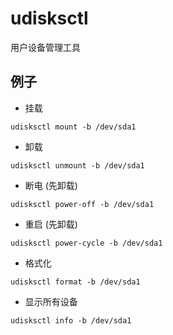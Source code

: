 # udisksctl
用户设备管理工具

## 例子
- 挂载
```shell
udisksctl mount -b /dev/sda1
```

- 卸载
```
udisksctl unmount -b /dev/sda1
```

- 断电 (先卸载)
```shell
udisksctl power-off -b /dev/sda1
```

- 重启 (先卸载)
```shell
udisksctl power-cycle -b /dev/sda1
```
- 格式化
```shell
udisksctl format -b /dev/sda1
```

- 显示所有设备
```shell
udisksctl info -b /dev/sda1
```
